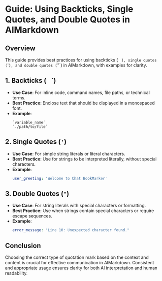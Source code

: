
# Guide: Using Backticks, Single Quotes, and Double Quotes in AIMarkdown

## Overview
This guide provides best practices for using backticks (` ` `), single quotes (`'`), and double quotes (`"`) in AIMarkdown, with examples for clarity.

## 1. Backticks (` ` `)
- **Use Case**: For inline code, command names, file paths, or technical terms.
- **Best Practice**: Enclose text that should be displayed in a monospaced font.
- **Example**: 
  ```
  `variable_name`
  `./path/to/file`
  ```

## 2. Single Quotes (`'`)
- **Use Case**: For simple string literals or literal characters.
- **Best Practice**: Use for strings to be interpreted literally, without special characters.
- **Example**: 
  ```yaml
  user_greeting: 'Welcome to Chat BookMarker'
  ```

## 3. Double Quotes (`"`)
- **Use Case**: For string literals with special characters or formatting.
- **Best Practice**: Use when strings contain special characters or require escape sequences.
- **Example**: 
  ```yaml
  error_message: "Line 10: Unexpected character found."
  ```

## Conclusion
Choosing the correct type of quotation mark based on the context and content is crucial for effective communication in AIMarkdown. Consistent and appropriate usage ensures clarity for both AI interpretation and human readability.
